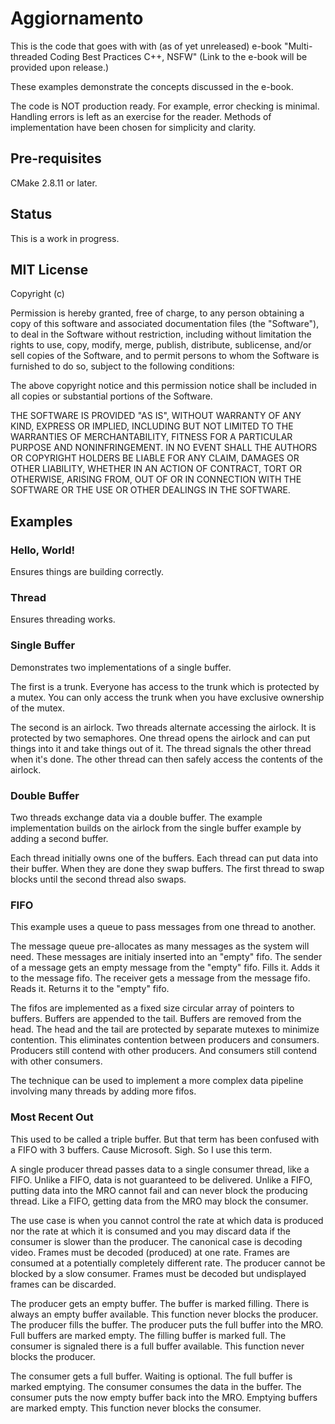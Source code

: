 # Aggiornamento

This is the code that goes with with (as of yet unreleased) e-book "Multi-threaded Coding Best Practices C++, NSFW"
(Link to the e-book will be provided upon release.)

These examples demonstrate the concepts discussed in the e-book.

The code is NOT production ready. For example, error checking is minimal. Handling errors is left as an exercise for the reader. Methods of implementation have been chosen for simplicity and clarity.

## Pre-requisites

CMake 2.8.11 or later.

## Status

This is a work in progress.

## MIT License

Copyright (c) <year> <copyright holders>

Permission is hereby granted, free of charge, to any person obtaining a copy of this software and associated documentation files (the "Software"), to deal in the Software without restriction, including without limitation the rights to use, copy, modify, merge, publish, distribute, sublicense, and/or sell copies of the Software, and to permit persons to whom the Software is furnished to do so, subject to the following conditions:

The above copyright notice and this permission notice shall be included in all copies or substantial portions of the Software.

THE SOFTWARE IS PROVIDED "AS IS", WITHOUT WARRANTY OF ANY KIND, EXPRESS OR IMPLIED, INCLUDING BUT NOT LIMITED TO THE WARRANTIES OF MERCHANTABILITY, FITNESS FOR A PARTICULAR PURPOSE AND NONINFRINGEMENT. IN NO EVENT SHALL THE AUTHORS OR COPYRIGHT HOLDERS BE LIABLE FOR ANY CLAIM, DAMAGES OR OTHER LIABILITY, WHETHER IN AN ACTION OF CONTRACT, TORT OR OTHERWISE, ARISING FROM, OUT OF OR IN CONNECTION WITH THE SOFTWARE OR THE USE OR OTHER DEALINGS IN THE SOFTWARE.

## Examples

### Hello, World!

Ensures things are building correctly.

### Thread

Ensures threading works.

### Single Buffer

Demonstrates two implementations of a single buffer.

The first is a trunk. Everyone has access to the trunk which is protected by a mutex. You can only access the trunk when you have exclusive ownership of the mutex.

The second is an airlock. Two threads alternate accessing the airlock. It is protected by two semaphores. One thread opens the airlock and can put things into it and take things out of it. The thread signals the other thread when it's done. The other thread can then safely access the contents of the airlock.

### Double Buffer

Two threads exchange data via a double buffer. The example implementation builds on the airlock from the single buffer example by adding a second buffer.

Each thread initially owns one of the buffers. Each thread can put data into their buffer. When they are done they swap buffers. The first thread to swap blocks until the second thread also swaps.

### FIFO

This example uses a queue to pass messages from one thread to another.

The message queue pre-allocates as many messages as the system will need. These messages are initialy inserted into an "empty" fifo. The sender of a message gets an empty message from the "empty" fifo. Fills it. Adds it to the message fifo. The receiver gets a message from the message fifo. Reads it. Returns it to the "empty" fifo.

The fifos are implemented as a fixed size circular array of pointers to buffers. Buffers are appended to the tail. Buffers are removed from the head. The head and the tail are protected by separate mutexes to minimize contention. This eliminates contention between producers and consumers. Producers still contend with other producers. And consumers still contend with other consumers.

The technique can be used to implement a more complex data pipeline involving many threads by adding more fifos.

### Most Recent Out

This used to be called a triple buffer. But that term has been confused with a FIFO with 3 buffers. Cause Microsoft. Sigh. So I use this term.

A single producer thread passes data to a single consumer thread, like a FIFO.
Unlike a FIFO, data is not guaranteed to be delivered.
Unlike a FIFO, putting data into the MRO cannot fail and can never block the producing thread.
Like a FIFO, getting data from the MRO may block the consumer.

The use case is when you cannot control the rate at which data is produced nor the rate at which it is consumed and you may discard data if the consumer is slower than the producer. The canonical case is decoding video. Frames must be decoded (produced) at one rate. Frames are consumed at a potentially completely different rate. The producer cannot be blocked by a slow consumer. Frames must be decoded but undisplayed frames can be discarded.

The producer gets an empty buffer. The buffer is marked filling. There is always an empty buffer available. This function never blocks the producer. The producer fills the buffer. The producer puts the full buffer into the MRO. Full buffers are marked empty. The filling buffer is marked full. The consumer is signaled there is a full buffer available. This function never blocks the producer.

The consumer gets a full buffer. Waiting is optional. The full buffer is marked emptying. The consumer consumes the data in the buffer. The consumer puts the now empty buffer back into the MRO. Emptying buffers are marked empty. This function never blocks the consumer.
